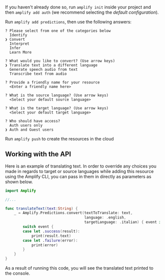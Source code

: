 If you haven't already done so, run `amplify init` inside your project and then `amplify add auth` (we recommend selecting the *default configuration*).

Run `amplify add predictions`, then use the following answers:

```console
? Please select from one of the categories below
  Identify
❯ Convert
  Interpret
  Infer
  Learn More
  
? What would you like to convert? (Use arrow keys)
❯ Translate text into a different language
  Generate speech audio from text
  Transcribe text from audio

? Provide a friendly name for your resource
  <Enter a friendly name here>

? What is the source language? (Use arrow keys)
  <Select your default source language>

? What is the target language? (Use arrow keys)
  <Select your default target language>

? Who should have access?
  Auth users only
❯ Auth and Guest users

```

Run `amplify push` to create the resources in the cloud

## Working with the API

Here is an example of translating text. In order to override any choices you made in regards to target or source languages while adding this resource using the Amplify CLI, you can pass in them in directly as parameters as shown below.

```swift
import Amplify

//...

func translateText(text:String) {
    _ = Amplify.Predictions.convert(textToTranslate: text,
                                    language: .english,
                                    targetLanguage: .italian) { event in
        switch event {
        case let .success(result):
            print(result.text)
        case let .failure(error):
            print(error)
        }
    }
}
```

As a result of running this code, you will see the translated text printed to the console.

